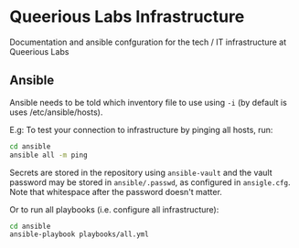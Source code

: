 # Queerious Labs Infrastructure

Documentation and ansible confguration for the tech / IT infrastructure
at Queerious Labs

## Ansible

Ansible needs to be told which inventory file to use using `-i` (by default is uses /etc/ansible/hosts).

E.g: To test your connection to infrastructure by pinging all hosts, run:

```bash
cd ansible
ansible all -m ping
```

Secrets are stored in the repository using `ansible-vault` and the vault password may be stored
in `ansible/.passwd`, as configured in `ansigle.cfg`.  Note that whitespace after the password doesn't 
matter.

Or to run all playbooks (i.e. configure all infrastructure):

```bash
cd ansible
ansible-playbook playbooks/all.yml
```
